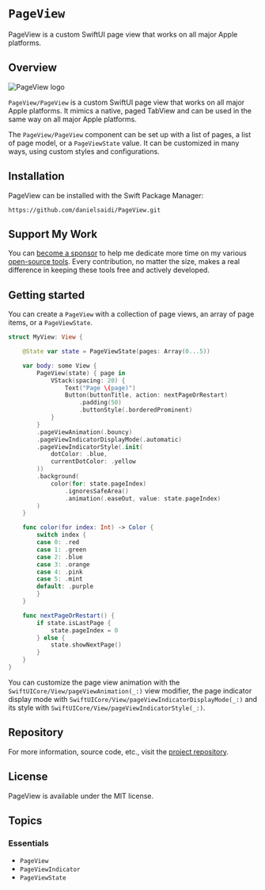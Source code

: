 # ``PageView``

PageView is a custom SwiftUI page view that works on all major Apple platforms.


## Overview

![PageView logo](Logo.png)

``PageView/PageView`` is a custom SwiftUI page view that works on all major Apple platforms. It mimics a native, paged TabView and can be used in the same way on all major Apple platforms. 

The ``PageView/PageView`` component can be set up with a list of pages, a list of page model, or a ``PageViewState`` value. It can be customized in many ways, using custom styles and configurations.



## Installation

PageView can be installed with the Swift Package Manager:

```
https://github.com/danielsaidi/PageView.git
```



## Support My Work

You can [become a sponsor][Sponsors] to help me dedicate more time on my various [open-source tools][OpenSource]. Every contribution, no matter the size, makes a real difference in keeping these tools free and actively developed.



## Getting started

You can create a ``PageView`` with a collection of page views, an array of page items, or a ``PageViewState``.

```swift
struct MyView: View {

    @State var state = PageViewState(pages: Array(0...5))

    var body: some View {
        PageView(state) { page in
            VStack(spacing: 20) {
                Text("Page \(page)")
                Button(buttonTitle, action: nextPageOrRestart)
                    .padding(50)
                    .buttonStyle(.borderedProminent)
            }
        }
        .pageViewAnimation(.bouncy)
        .pageViewIndicatorDisplayMode(.automatic)
        .pageViewIndicatorStyle(.init(
            dotColor: .blue,
            currentDotColor: .yellow
        ))
        .background(
            color(for: state.pageIndex)
                .ignoresSafeArea()
                .animation(.easeOut, value: state.pageIndex)
        )
    }

    func color(for index: Int) -> Color {
        switch index {
        case 0: .red
        case 1: .green
        case 2: .blue
        case 3: .orange
        case 4: .pink
        case 5: .mint
        default: .purple
        }
    }

    func nextPageOrRestart() {
        if state.isLastPage {
            state.pageIndex = 0
        } else {
            state.showNextPage()
        }
    }
}
```

You can customize the page view animation with the ``SwiftUICore/View/pageViewAnimation(_:)`` view modifier, the page indicator display mode with ``SwiftUICore/View/pageViewIndicatorDisplayMode(_:)`` and its style with ``SwiftUICore/View/pageViewIndicatorStyle(_:)``.



## Repository

For more information, source code, etc., visit the [project repository](https://github.com/danielsaidi/PageView).



## License

PageView is available under the MIT license.



## Topics

### Essentials

- ``PageView``
- ``PageViewIndicator``
- ``PageViewState``



[Email]: mailto:daniel.saidi@gmail.com
[Website]: https://danielsaidi.com
[GitHub]: https://github.com/danielsaidi
[OpenSource]: https://danielsaidi.com/opensource
[Sponsors]: https://github.com/sponsors/danielsaidi
